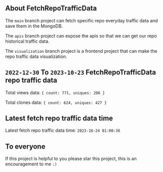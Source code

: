 ## About FetchRepoTrafficData

The `main` branch project can fetch specific repo everyday traffic data and save them in the MongoDB.

The `apis` branch project can expose the apis so that we can get our repo historical traffic data.

The `visualization` branch project is a frontend project that can make the repo traffic data visualization.

## `2022-12-30` To `2023-10-23` FetchRepoTrafficData repo traffic data

Total views data: `{ count: 771, uniques: 206 }`

Total clones data: `{ count: 624, uniques: 427 }`

## Latest fetch repo traffic data time

Latest fetch repo traffic data time: `2023-10-24 01:00:36`

## To everyone

If this project is helpful to you please star this project, this is an encouragement to me `:)`




